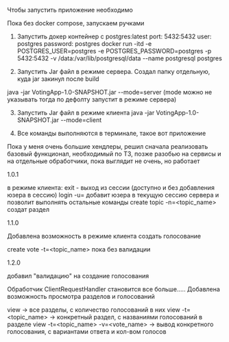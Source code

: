 Чтобы запустить приложение необходимо

Пока без docker compose, запускаем ручками

1. Запустить докер контейнер с postgres:latest
port: 5432:5432
user: postgres
password: postgres
docker run -itd -e POSTGRES_USER=postgres -e POSTGRES_PASSWORD=postgres -p 5432:5432 -v /data:/var/lib/postgresql/data --name postgresql postgres

2. Запустить Jar файл в режиме сервера. Создал папку отдельную, куда jar закинул после build

java -jar VotingApp-1.0-SNAPSHOT.jar --mode=server 
(mode можно не указывать тогда по дефолту запустит в режиме сервера)

3. Запустить Jar файл в режиме клиента
java -jar VotingApp-1.0-SNAPSHOT.jar --mode=client

4. Все команды выполняются в терминале, такое вот приложение

Пока у меня очень большие хендлеры, решил сначала реализовать базовый функционал, необходимый
по ТЗ, позже разобью на сервисы и на отдельные обработчики, пока выглядит не очень, но работает

1.0.1

в режиме клиента:
exit - выход из сессии (доступно и без добавления юзера в сессию)
login -u=<username> добавит юзера в текущую сессию сервера и позволит выполнять остальные команды
create topic -n=<topic_name> создат раздел

1.1.0

Добавлена возможность в режиме клиента создать голосование

create vote -t=<topic_name>
пока без валидации

1.2.0

добавил "валидацию" на создание голосования

Обработчик ClientRequestHandler становится все больше.....
Добавлена возможность просмотра разделов и голосований

view   ->  все разделы, с количество голосований в них
view -t=<topic_name>   ->  конкретный раздел, с названиями голосований в разделе
view -t=<topic_name> -v=<vote_name>  -> вывод конкретного голосования, с вариантами ответа и кол-вом голосов











